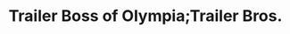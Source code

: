---
title: "Trailer Boss of Olympia;Trailer Bros."
url: /olympia/trailer-boss-of-olympia-trailer-bros/
shop: car
---